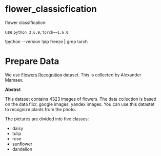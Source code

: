 # flower_classicfication
flower classification 

use `python 3.6.9`, `torch==1.6.0`

!python --version
!pip freeze | grep torch



# Prepare Data

We use [Flowers Recognition](https://www.kaggle.com/alxmamaev/flowers-recognition) dataset.
This is collected by Alexander Mamaev.

**Abstrct**  

This dataset contains 4323 images of flowers.
The data collection is based on the data flicr, google images, yandex images.
You can use this datastet to recognize plants from the photo.

The pictures are divided into five classes: 
+ daisy
+ tulip
+ rose
+ sunflower
+ dandelion
